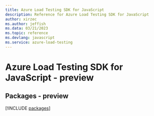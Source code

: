 ```yaml
---
title: Azure Load Testing SDK for JavaScript
description: Reference for Azure Load Testing SDK for JavaScript
author: xirzec
ms.author: jeffish
ms.data: 03/21/2023
ms.topic: reference
ms.devlang: javascript
ms.service: azure-load-testing
---
```

# Azure Load Testing SDK for JavaScript - preview
## Packages - preview
[!INCLUDE [packages](load-testing-index.md)]